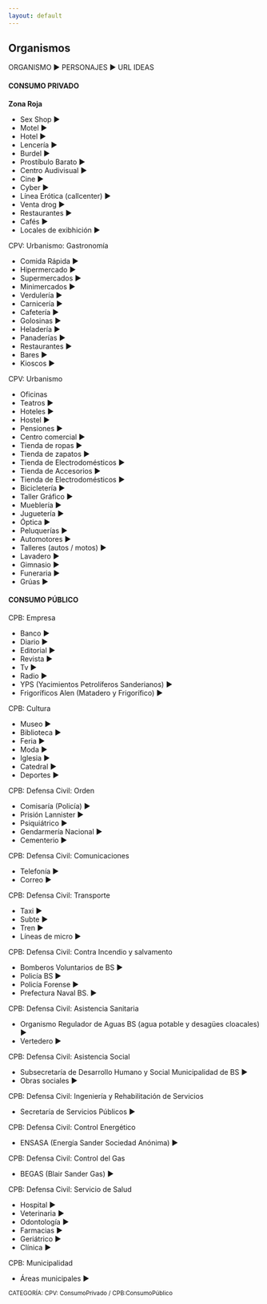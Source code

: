 ```yaml
---
layout: default
---
```


<h2>Organismos</h2>

ORGANISMO ► PERSONAJES ► URL IDEAS

<h4>CONSUMO PRIVADO</h4>

**Zona Roja**
- Sex Shop ►  
- Motel ►
- Hotel ► 
- Lencería ► 
- Burdel ► 
- Prostíbulo Barato ► 
- Centro Audivisual ► 
- Cine ►
- Cyber ► 
- Línea Erótica (callcenter) ► 
- Venta drog ►
- Restaurantes ►
- Cafés ► 
- Locales de exibhición ► 

CPV: Urbanismo: Gastronomía 
- Comida Rápida ► 
- Hipermercado ► 
- Supermercados ►
- Minimercados ► 
- Verdulería ► 
- Carnicería ► 
- Cafetería ► 
- Golosinas ► 
- Heladería ► 
- Panaderías ► 
- Restaurantes ► 
- Bares ► 
- Kioscos ► 

CPV: Urbanismo
- Oficinas 
- Teatros ► 
- Hoteles ► 
- Hostel ► 
- Pensiones ► 
- Centro comercial ► 
- Tienda de ropas ► 
- Tienda de zapatos ► 
- Tienda de Electrodomésticos ► 
- Tienda de Accesorios ► 
- Tienda de Electrodomésticos ► 
- Bicicletería ► 
- Taller Gráfico ► 
- Mueblería   ► 
- Juguetería ► 
- Óptica ► 
- Peluquerías ► 
- Automotores ► 
- Talleres (autos / motos) ► 
- Lavadero ► 
- Gimnasio ► 
- Funeraria ► 
- Grúas ► 

<h4>CONSUMO PÚBLICO</h4>

CPB: Empresa
- Banco ► 
- Diario ► 
- Editorial ► 
- Revista ► 
- Tv ► 
- Radio ► 
- YPS (Yacimientos Petrolíferos Sanderianos) ► 
- Frigoríficos Alen (Matadero y Frigorífico) ► 

CPB: Cultura 
- Museo ► 
- Biblioteca ► 
- Feria ► 
- Moda ► 
- Iglesia ► 
- Catedral ► 
- Deportes ► 

CPB: Defensa Civil: Orden
- Comisaría (Policía) ►  
- Prisión Lannister ► 
- Psiquiátrico ►
- Gendarmería Nacional ► 
- Cementerio ► 

CPB: Defensa Civil: Comunicaciones
- Telefonía ►  
- Correo ► 

CPB: Defensa Civil: Transporte 
- Taxi ► 
- Subte  ► 
- Tren ► 
- Líneas de micro ► 

CPB: Defensa Civil: Contra Incendio y salvamento
- Bomberos Voluntarios de BS ► 
- Policía BS ► 
- Policía Forense ►
- Prefectura Naval BS. ► 

CPB: Defensa Civil: Asistencia Sanitaria
- Organismo Regulador de Aguas BS (agua potable y desagües cloacales) ► 
- Vertedero ► 

CPB: Defensa Civil: Asistencia Social 
- Subsecretaría de Desarrollo Humano y Social Municipalidad de BS ► 
- Obras sociales ►

CPB: Defensa Civil: Ingeniería y Rehabilitación de Servicios
- Secretaría de Servicios Públicos ►  

CPB: Defensa Civil: Control Energético
- ENSASA (Energía Sander Sociedad Anónima) ► 

CPB: Defensa Civil: Control del Gas
- BEGAS (Blair Sander Gas) ►  

CPB: Defensa Civil: Servicio de Salud
- Hospital ►  
- Veterinaria ►  
- Odontología ►
- Farmacias ► 
- Geriátrico ► 
- Clínica ► 

CPB: Municipalidad 
- Áreas municipales ► 



<small>CATEGORÍA: CPV: ConsumoPrivado / CPB:ConsumoPúblico</small>
